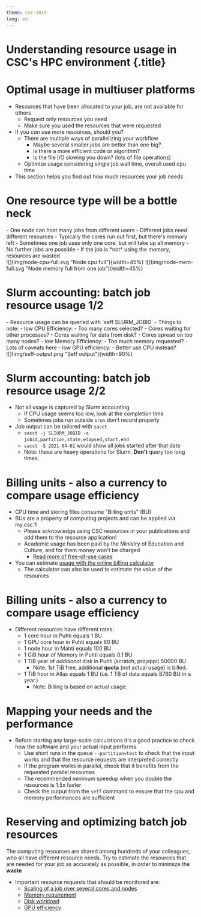 ```yaml
---
theme: csc-2019
lang: en
---
```


# Understanding resource usage in CSC's HPC environment {.title}

# Optimal usage in multiuser platforms

- Resources that have been allocated to your job, are not available for others
   - Request only resources you need
   - Make sure you used the resources that were requested
- If you _can_ use more resources, should you?
   - There are multiple ways of parallelizing your workflow
      - Maybe several smaller jobs are better than one big?
      - Is there a more efficient code or algorithm?
      - Is the file I/O slowing you down? (lots of file operations)
   - Optimize usage considering single job wall time, overall used cpu time
- This section helps you find out how much resources your job needs

# One resource type will be a bottle neck

<div class="column">
- One node can host many jobs from different users
- Different jobs need different resources
- Typically the cores run out first, but there's memory left
- Sometimes one job uses only one core, but will take up all memory
   - No further jobs are possible
   - If the job is *not* using the memory, resources are wasted
</div>
<div class="column">
![](img/node-cpu-full.svg "Node cpu full"){width=45%}
![](img/node-mem-full.svg "Node memory full from one job"){width=45%}
</div>

# Slurm accounting: batch job resource usage 1/2

<div class="column">
- Resource usage can be queried with `seff SLURM_JOBID`
- Things to note:
   - low CPU Efficiency:
      - Too many cores selected?
      - Cores waiting for other processes?
      - Cores waiting for data from disk?
      - Cores spread on too many nodes? 
   - low Memory Efficiency:
      - Too much memory requested?
      - Lots of caveats here
   - low GPU efficiency:
      - Better use CPU instead?
</div>
<div class="column">
![](img/seff-output.png "Seff output"){width=90%}
</div>

# Slurm accounting: batch job resource usage 2/2

- Not all usage is captured by Slurm accounting
   - If CPU usage seems too low, look at the completion time
   - Sometimes jobs run outside `srun` don't record properly
- Job output can be tailored with `sacct`
   - `sacct -j SLIURM_JOBID -o jobid,partition,state,elapsed,start,end`
   - `sacct -S 2021-04-01` would show all jobs started after that date
   - Note: these are heavy operations for Slurm. **Don't** query
     too long times.

# Billing units - also a currency to compare usage efficiency

- CPU time and storing files consume "Billing units" (BU)
- BUs are a property of computing projects and can be applied via my.csc.fi
   - Please acknowledge using CSC resources in your publications and
     add them to the resource application!
   - Academic usage has been paid by the Ministry of Education and Culture, and for them money won't be charged
      - [Read more of free-of-use cases](https://research.csc.fi/pricing)
- You can estimate [usage with the online billing calculator](https://research.csc.fi/pricing) 
   - The calculator can also be used to estimate the value
     of the resources

# Billing units - also a currency to compare usage efficiency

- Different resources have different rates:
   - 1 core hour in Puhti equals 1 BU
   - 1 GPU core hour in Puhti equals 60 BU
   - 1 node hour in Mahti equals 100 BU
   - 1 GiB hour of Memory in Puhti equals 0.1 BU
   - 1 TiB year of _additional_ disk in Puhti (scratch, projappl) 50000 BU
      - Note: 1st TiB free, additional **quota** (not actual usage) is billed.
   - 1 TiB hour in Allas equals 1 BU (i.e. 1 TB of data equals 8760 BU in a year.)
      - Note: Billing is based on actual usage.


# Mapping your needs and the performance

- Before starting any large-scale calculations it's a good practice to check how the software and your actual input performs
    - Use short runs in the queue `--partition=test` to check that the input works and that the resource requests are interpreted correctly
    - If the program works in parallel, check that it benefits from the requested parallel resources 
    - The recommended minimum speedup when you double the resources is 1.5x faster
    - Check the output from the `seff` command to ensure that the cpu and memory performances are sufficient 

# Reserving and optimizing batch job resources 

The computing resources are shared among hundreds of your colleagues, who all have different resource needs.
Try to estimate the resources that are needed for your job as accurately as possible, in order to minimize the **waste** 

- Important resource requests that should be monitored are:
   - [Scaling of a job over several cores and nodes](https://docs.csc.fi/computing/running/performance-checklist/#perform-a-scaling-test)
   - [Memory requirement](https://docs.csc.fi/support/faq/how-much-memory-my-job-needs/)  
   - [Disk workload](https://docs.csc.fi/computing/running/creating-job-scripts-puhti/#local-storage)
   - [GPU efficiency](https://docs.csc.fi/computing/overview/#gpu-nodes)
 

  

